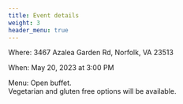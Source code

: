 ```yaml
---
title: Event details
weight: 3
header_menu: true
---
```


Where: 3467 Azalea Garden Rd, Norfolk, VA 23513

When: May 20, 2023 at 3:00 PM

Menu: Open buffet.  
Vegetarian and gluten free options will be available.
